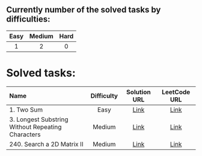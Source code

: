 ## Currently number of the solved tasks by difficulties:
| Easy  | Medium | Hard  |
| :---: | :---:  | :---: |
| 1     | 2      | 0     |

# Solved tasks:
| Name | Difficulty  | Solution URL | LeetCode URL |
| :--- | :---: | :---: | :---: |
| 1. Two Sum | Easy | [Link](https://github.com/devshok/LeetCode/tree/main/n1-Two-Sum)  | [Link](https://leetcode.com/problems/two-sum/description/) |
| 3. Longest Substring Without Repeating Characters | Medium | [Link](https://github.com/devshok/LeetCode/tree/main/n3-Longest-Substring-Without-Repeating-Characters)  | [Link](https://leetcode.com/problems/longest-substring-without-repeating-characters/description/) |
| 240. Search a 2D Matrix II | Medium | [Link](https://shorturl.ac/n240) | [Link](https://shorturl.ac/7b3lh) |